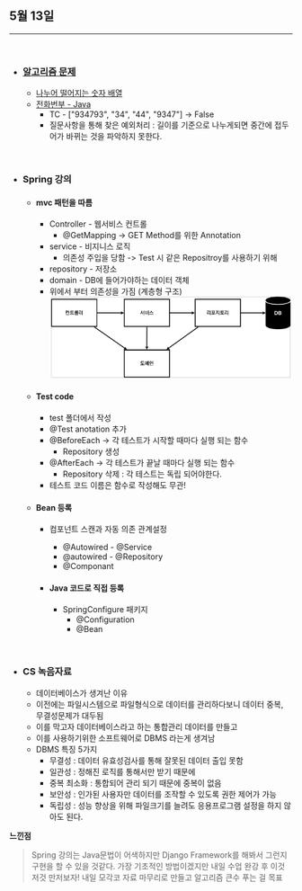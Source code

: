 ## 5월 13일

***

<br>

* ### __[알고리즘 문제](https://github.com/CureLatte/Bae_joonHub.git)__
  * [나누어 떨어지는 숫자 배열](/Algorithm/Programmers/Level1/나누어떨어지는숫자배열.py)
  * [전화번부 - Java](/Algorithm/Programmers/Level2/전화번호목록.java)
    * TC - ["934793", "34", "44", "9347"] -> False 
    * 질문사항을 통해 찾은 예외처리 : 길이를 기준으로 나누게되면 중간에 접두어가 바뀌는 것을 파악하지 못한다. 

<br>


* ### Spring 강의 
  * #### mvc 패턴을 따름
    * Controller - 웹서비스 컨트롤
      * @GetMapping -> GET Method를 위한 Annotation 
    * service - 비지니스 로직
      * 의존성 주입을 당함 -> Test 시 같은 Repositroy를 사용하기 위해 
    * repository - 저장소
    * domain - DB에 들어가야하는 데이터 객체
    * 위에서 부터 의존성을 가짐 (계층형 구조)
    ![Class의존관계.png](Class의존관계.png)
  * #### Test code 
    * test 폴더에서 작성
    * @Test anotation 추가 
    * @BeforeEach -> 각 테스트가 시작할 때마다 실행 되는 함수
      * Repository 생성
    * @AfterEach -> 각 테스트가 끝날 때마다 실행 되는 함수
      * Repository 삭제 : 각 테스트는 독립 되어야한다. 
    * 테스트 코드 이름은 함수로 작성해도 무관!
    
  * #### Bean 등록
    * 컴포넌트 스캔과 자동 의존 관계설정
      * @Autowired - @Service
      * @autowired - @Repository
      * @Componant
      
    * #### Java 코드로 직접 등록 
      * SpringConfigure 패키지
        * @Configuration 
        * @Bean
        
<br>

* ### CS 녹음자료 
  * 데이터베이스가 생겨난 이유 
  * 이전에는 파일시스템으로 파일형식으로 데이터를 관리하다보니 데이터 중복, 무결성문제가 대두됨
  * 이를 막고자 데이터베이스라고 하는 통합관리 데이터를 만들고 
  * 이를 사용하기위한 소프트웨어로 DBMS 라는게 생겨남 
  * DBMS 특징 5가지
    * 무결성 : 데이터 유효성검사를 통해 잘못된 데이터 출입 못함
    * 일관성 : 정해진 로직를 통해서만 받기 때문에 
    * 중복 최소화 : 통합되어 관리 되기 때문에 중복이 없음
    * 보안성 : 인가된 사용자만 데이터를 조작할 수 있도록 권한 제어가 가능
    * 독립성 : 성능 향상을 위해 파일크기를 늘려도 응용프로그램 설정을 하지 않아도 된다. 

__느낀점__
> Spring 강의는 Java문법이 어색하지만 Django Framework를 해봐서 그런지 구현을 할 수 있을 것같다. 
> 가장 기초적인 방법이겠지만 내일 수업 완강 후 이것 저것 만저보자! 
> 내일 모각코 자료 마무리로 만들고 알고리즘 큰수 푸는 걸 목표 
> 